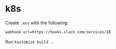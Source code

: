 # k8s

Create `.env` with the following:

```sh
webhook.url=https://hooks.slack.com/services/ID
```

Run `kustomize build .`.
